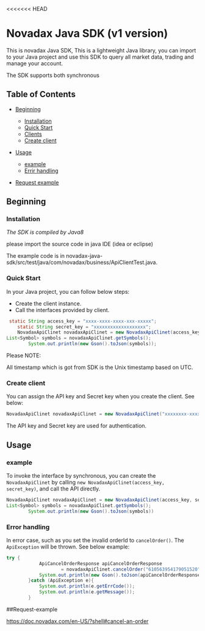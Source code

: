<<<<<<< HEAD
# Novadax Java SDK (v1 version)

This is novadax Java SDK, This is a lightweight Java library, you can import to your Java project and use this SDK to query all market data, trading and manage your account.

The SDK supports both synchronous 


## Table of Contents

- [Beginning](#Beginning)
  - [Installation](#Installation)
  - [Quick Start](#Quick-Start)
  - [Clients](#Clients)
  - [Create client](#create-client)
- [Usage](#Usage)
  - [example](#example)
  - [Errir handling](error-handling)

- [Request example](#Request-example)


  

## Beginning

### Installation

*The SDK is compiled by Java8*

please import the source code in java IDE (idea or eclipse)

The example code is in novadax-java-sdk/src/test/java/com/novadax/business/ApiClientTest.java.

### Quick Start

In your Java project, you can follow below steps:

* Create the client instance.
* Call the interfaces provided by client.

```java
 static String access_key = "xxxx-xxxx-xxxx-xxx-xxxxx";
    static String secret_key = "xxxxxxxxxxxxxxxxxxx";
    NovadaxApiClinet novadaxApiClinet = new NovadaxApiClinet(access_key, secret_key);
List<Symbol> symbols = novadaxApiClinet.getSymbols();
        System.out.println(new Gson().toJson(symbols));
```

Please NOTE:

All timestamp which is got from SDK is the Unix timestamp based on UTC.


### Create client

You can assign the API key and Secret key when you create the client. See below:

```java
NovadaxApiClinet novadaxApiClinet = new NovadaxApiClinet("xxxxxxxx-xxxxxxxx-xxxxxxxx-xxxxx", "xxxxxxxx-xxxxxxxx-xxxxxxxx-xxxxx");
```


The API key and Secret key are used for authentication.


## Usage
### example

To invoke the interface by synchronous, you can create the ```NovadaxApiClinet``` by calling ```new NovadaxApiClinet(access_key, secret_key)```, and call the API directly.

```java
NovadaxApiClinet novadaxApiClinet = new NovadaxApiClinet(access_key, secret_key);
List<Symbol> symbols = novadaxApiClinet.getSymbols();
        System.out.println(new Gson().toJson(symbols))
```



### Error handling


In error case, such as you set the invalid orderId to ```cancelOrder()```. The ```ApiException``` will be thrown. See below example:

```java
try {
            ApiCancelOrderResponse apiCancelOrderResponse
                    = novadaxApiClinet.cancelOrder("610563954179051520");
            System.out.println(new Gson().toJson(apiCancelOrderResponse));
        }catch (ApiException e){
            System.out.println(e.getErrCode());
            System.out.println(e.getMessage());
        }
```

##Request-example

https://doc.novadax.com/en-US/?shell#cancel-an-order


